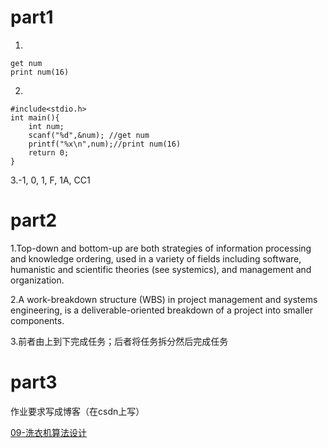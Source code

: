 # part1
1.
```
get num
print num(16)
```

2.
```
#include<stdio.h>
int main(){
	int num;
	scanf("%d",&num); //get num
	printf("%x\n",num);//print num(16)
	return 0;
} 
```

3.-1, 0, 1, F, 1A, CC1

# part2
1.Top-down and bottom-up are both strategies of information processing and knowledge ordering, used in a variety of fields including software, humanistic and scientific theories (see systemics), and management and organization.

2.A work-breakdown structure (WBS) in project management and systems engineering, is a deliverable-oriented breakdown of a project into smaller components. 

3.前者由上到下完成任务；后者将任务拆分然后完成任务

# part3
作业要求写成博客（在csdn上写）

[09-洗衣机算法设计](lab09)